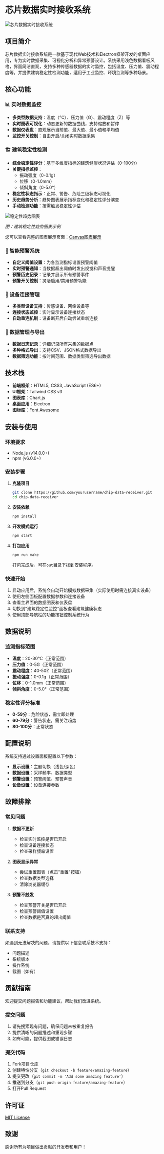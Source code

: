 # 芯片数据实时接收系统

![芯片数据实时接收系统](https://p11-flow-imagex-download-sign.byteimg.com/tos-cn-i-a9rns2rl98/5aa3175145bc48ff97d4e0aab0991672.png~tplv-a9rns2rl98-24:720:720.png?rcl=20251017154923B87473881D9F1F40B22A&rk3s=8e244e95&rrcfp=8a172a1a&x-expires=1761292164&x-signature=oAd8YHoD4jcVrIydW9pCHwIU6Ls%!D(MISSING))

## 项目简介

芯片数据实时接收系统是一款基于现代Web技术和Electron框架开发的桌面应用，专为实时数据采集、可视化分析和异常预警设计。系统采用浅色数据看板风格，界面简洁直观，支持多种传感器数据的实时监控，包括温度、压力值、震动程度等，并提供建筑稳定性检测功能，适用于工业监控、环境监测等多种场景。

## 核心功能

### 📊 实时数据监控

- **多类型数据支持**：温度（°C）、压力值（G）、震动程度（Z）等
- **实时图表可视化**：动态更新的数据曲线，支持缩放和暂停
- **数据仪表盘**：直观展示当前值、最大值、最小值和平均值
- **监控开关控制**：自由开启/关闭实时数据采集

### 🏗️ 建筑稳定性检测

- **综合稳定性评分**：基于多维度指标的建筑健康状况评估（0-100分）
- **关键指标监控**：
  - 振动强度（0-0.1g）
  - 位移（0-1.0mm）
  - 倾斜角度（0-5.0°）
- **稳定性状态指示**：正常、警告、危险三级状态可视化
- **历史趋势分析**：趋势图表展示指标变化和稳定性评分演变
- **手动检测功能**：按需触发稳定性评估

![稳定性趋势图表](https://p11-flow-imagex-download-sign.byteimg.com/tos-cn-i-a9rns2rl98/5aa3175145bc48ff97d4e0aab0991672.png~tplv-a9rns2rl98-24:720:720.png?rcl=20251017154923B87473881D9F1F40B22A&rk3s=8e244e95&rrcfp=8a172a1a&x-expires=1761292164&x-signature=oAd8YHoD4jcVrIydW9pCHwIU6Ls%!D(MISSING))

*图：建筑稳定性趋势图表示例*

您可以查看完整的图表展示页面：[Canvas图表展示](canvas_display.html)

### 🔔 智能预警系统

- **自定义阈值设置**：为各监测指标设置预警阈值
- **实时预警通知**：当数据超出阈值时发出视觉和声音提醒
- **预警历史记录**：记录并展示所有预警事件
- **预警开关控制**：灵活启用/禁用预警功能

### 🔌 设备连接管理

- **多类型设备支持**：传感设备、网络设备等
- **连接状态监控**：实时显示设备连接状态
- **自动重连机制**：设备断开后自动尝试重新连接

### 💾 数据管理与导出

- **数据日志记录**：详细记录所有采集的数据点
- **多种格式导出**：支持CSV、JSON格式数据导出
- **数据筛选功能**：按时间范围、数据类型筛选导出数据

## 技术栈

- **前端框架**：HTML5, CSS3, JavaScript (ES6+)
- **UI框架**：Tailwind CSS v3
- **图表库**：Chart.js
- **桌面应用**：Electron
- **图标库**：Font Awesome

## 安装与使用

### 环境要求

- Node.js (v14.0.0+)
- npm (v6.0.0+)

### 安装步骤

1. **克隆项目**
   ```bash
   git clone https://github.com/yourusername/chip-data-receiver.git
   cd chip-data-receiver
   ```

2. **安装依赖**
   ```bash
   npm install
   ```

3. **开发模式运行**
   ```bash
   npm start
   ```

4. **打包应用**
   ```bash
   npm run make
   ```
   打包完成后，可在`out`目录下找到安装程序。

### 快速开始

1. 启动应用后，系统会自动开始模拟数据采集（实际使用时需连接真实设备）
2. 使用左侧面板配置数据参数和连接设备
3. 查看主界面的数据图表和仪表盘
4. 切换到"建筑稳定性监控"面板查看建筑健康状态
5. 使用顶部导航栏的功能按钮控制系统行为

## 数据说明

### 监测指标范围

- **温度**：20-30°C（正常范围）
- **压力值**：0-5G（正常范围）
- **震动程度**：40-50Z（正常范围）
- **振动强度**：0-0.1g（正常范围）
- **位移**：0-1.0mm（正常范围）
- **倾斜角度**：0-5.0°（正常范围）

### 稳定性评分标准

- **0-59分**：危险状态，需立即处理
- **60-79分**：警告状态，需关注趋势
- **80-100分**：正常状态

## 配置说明

系统支持通过设置面板配置以下参数：

- **显示设置**：主题切换（浅色/深色）
- **数据设置**：采样频率、数据类型
- **预警设置**：预警阈值、预警声音
- **设备设置**：设备连接参数

## 故障排除

### 常见问题

1. **数据不更新**
   - 检查实时监控是否已开启
   - 检查设备连接状态
   - 检查采样频率设置

2. **图表显示异常**
   - 尝试重置图表（点击"重置"按钮）
   - 检查数据类型选择
   - 清除浏览器缓存

3. **预警不触发**
   - 检查预警开关是否已开启
   - 检查预警阈值设置
   - 检查数据是否真的超出阈值

### 联系支持

如遇到无法解决的问题，请提供以下信息联系技术支持：

- 问题描述
- 系统版本
- 操作系统
- 截图（如有）

## 贡献指南

欢迎提交问题报告和功能建议，帮助我们改进系统。

### 提交问题

1. 请先搜索现有问题，确保问题未被重复报告
2. 提供清晰的问题描述和重现步骤
3. 如有可能，提供截图或错误日志

### 提交代码

1. Fork项目仓库
2. 创建特性分支（`git checkout -b feature/amazing-feature`）
3. 提交更改（`git commit -m 'Add some amazing feature'`）
4. 推送到分支（`git push origin feature/amazing-feature`）
5. 打开Pull Request

## 许可证

[MIT License](LICENSE)

## 致谢

感谢所有为项目做出贡献的开发者和用户！
